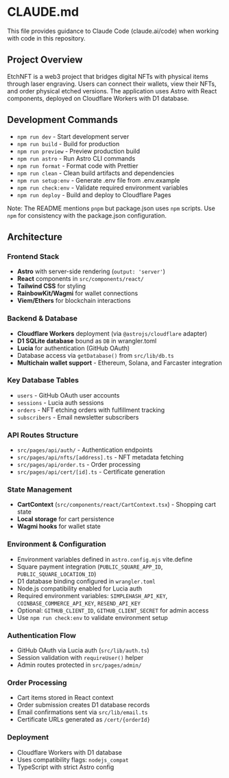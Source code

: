 # CLAUDE.md

This file provides guidance to Claude Code (claude.ai/code) when working with code in this repository.

## Project Overview

EtchNFT is a web3 project that bridges digital NFTs with physical items through laser engraving. Users can connect their wallets, view their NFTs, and order physical etched versions. The application uses Astro with React components, deployed on Cloudflare Workers with D1 database.

## Development Commands

- `npm run dev` - Start development server
- `npm run build` - Build for production  
- `npm run preview` - Preview production build
- `npm run astro` - Run Astro CLI commands
- `npm run format` - Format code with Prettier
- `npm run clean` - Clean build artifacts and dependencies
- `npm run setup:env` - Generate .env file from .env.example
- `npm run check:env` - Validate required environment variables
- `npm run deploy` - Build and deploy to Cloudflare Pages

Note: The README mentions `pnpm` but package.json uses `npm` scripts. Use `npm` for consistency with the package.json configuration.

## Architecture

### Frontend Stack
- **Astro** with server-side rendering (`output: 'server'`)
- **React** components in `src/components/react/`
- **Tailwind CSS** for styling
- **RainbowKit/Wagmi** for wallet connections
- **Viem/Ethers** for blockchain interactions

### Backend & Database
- **Cloudflare Workers** deployment (via `@astrojs/cloudflare` adapter)
- **D1 SQLite database** bound as `DB` in wrangler.toml
- **Lucia** for authentication (GitHub OAuth)
- Database access via `getDatabase()` from `src/lib/db.ts`
- **Multichain wallet support** - Ethereum, Solana, and Farcaster integration

### Key Database Tables
- `users` - GitHub OAuth user accounts
- `sessions` - Lucia auth sessions  
- `orders` - NFT etching orders with fulfillment tracking
- `subscribers` - Email newsletter subscribers

### API Routes Structure
- `src/pages/api/auth/` - Authentication endpoints
- `src/pages/api/nfts/[address].ts` - NFT metadata fetching
- `src/pages/api/order.ts` - Order processing
- `src/pages/api/cert/[id].ts` - Certificate generation

### State Management
- **CartContext** (`src/components/react/CartContext.tsx`) - Shopping cart state
- **Local storage** for cart persistence
- **Wagmi hooks** for wallet state

### Environment & Configuration
- Environment variables defined in `astro.config.mjs` vite.define
- Square payment integration (`PUBLIC_SQUARE_APP_ID`, `PUBLIC_SQUARE_LOCATION_ID`)
- D1 database binding configured in `wrangler.toml`
- Node.js compatibility enabled for Lucia auth
- Required environment variables: `SIMPLEHASH_API_KEY`, `COINBASE_COMMERCE_API_KEY`, `RESEND_API_KEY`
- Optional: `GITHUB_CLIENT_ID`, `GITHUB_CLIENT_SECRET` for admin access
- Use `npm run check:env` to validate environment setup

### Authentication Flow

- GitHub OAuth via Lucia auth (`src/lib/auth.ts`)
- Session validation with `requireUser()` helper
- Admin routes protected in `src/pages/admin/`

### Order Processing

- Cart items stored in React context
- Order submission creates D1 database records
- Email confirmations sent via `src/lib/email.ts`
- Certificate URLs generated as `/cert/{orderId}`

### Deployment

- Cloudflare Workers with D1 database
- Uses compatibility flags: `nodejs_compat`
- TypeScript with strict Astro config
